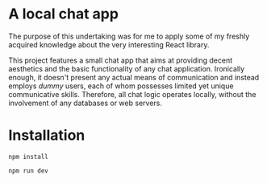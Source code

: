 # A local chat app

The purpose of this undertaking was for me to apply some of my freshly acquired knowledge about the very interesting React library.

This project features a small chat app that aims at providing decent aesthetics and the basic functionality of any chat application. Ironically enough, it doesn't present any actual means of communication and instead employs _dummy_ users, each of whom possesses limited yet unique communicative skills. Therefore, all chat logic operates locally, without the involvement of any databases or web servers.

# Installation

`npm install`

`npm run dev`
